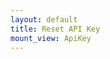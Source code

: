 ```yaml
---
layout: default
title: Reset API Key
mount_view: ApiKey
---
```


<div id="api-key-container"></div>
